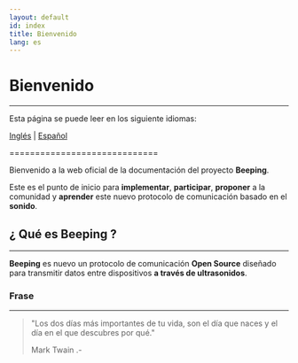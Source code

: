 ```yaml
---
layout: default
id: index
title: Bienvenido
lang: es
---
```


# Bienvenido

---

Esta página se puede leer en los siguiente idiomas:

[Inglés](#) | [Español](/beeping/es/)

=============================

Bienvenido a la web oficial de la documentación del proyecto **Beeping**. 

Este es el punto de inicio para **implementar**, **participar**, **proponer** a la comunidad y **aprender** este nuevo protocolo de comunicación basado en el **sonido**.

## ¿ Qué es Beeping ?

---
  
**Beeping** es nuevo un protocolo de comunicación **Open Source** diseñado para transmitir datos entre dispositivos **a través de ultrasonidos**.

### Frase

---

> "Los dos días más importantes de tu vida, son el día que naces y el día en el que descubres por qué."
>
>  Mark Twain .-
